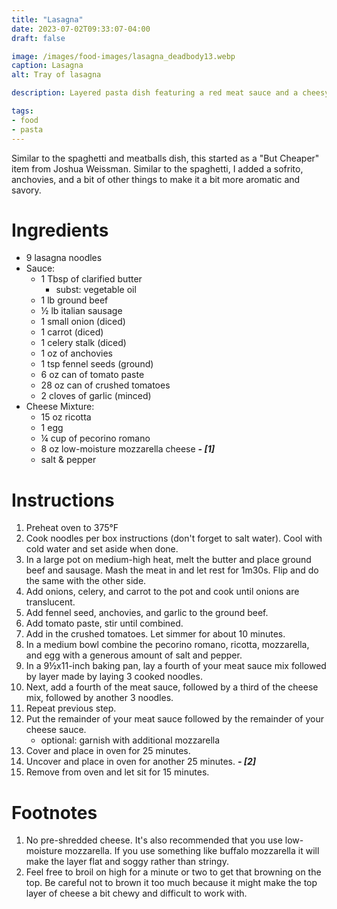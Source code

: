 ```yaml
---
title: "Lasagna"
date: 2023-07-02T09:33:07-04:00
draft: false

image: /images/food-images/lasagna_deadbody13.webp
caption: Lasagna
alt: Tray of lasagna

description: Layered pasta dish featuring a red meat sauce and a cheesy mozzarella-ricotta mix.

tags:
- food
- pasta
---
```


Similar to the spaghetti and meatballs dish, this started as a "But Cheaper" item from Joshua Weissman. Similar to the spaghetti, I added a sofrito, anchovies, and a bit of other things to make it a bit more aromatic and savory.

# Ingredients
- 9 lasagna noodles
- Sauce:
    - 1 Tbsp of clarified butter
        - subst: vegetable oil
    - 1 lb ground beef
    - &frac12; lb italian sausage
    - 1 small onion (diced)
    - 1 carrot (diced)
    - 1 celery stalk (diced)
    - 1 oz of anchovies
    - 1 tsp fennel seeds (ground)
    - 6 oz can of tomato paste
    - 28 oz can of crushed tomatoes
    - 2 cloves of garlic (minced)
- Cheese Mixture:
    - 15 oz ricotta
    - 1 egg
    - &frac14; cup of pecorino romano
    - 8 oz low-moisture mozzarella cheese ***- [1]***
    - salt & pepper

# Instructions
1. Preheat oven to 375&deg;F
1. Cook noodles per box instructions (don't forget to salt water). Cool with cold water and set aside when done.
1. In a large pot on medium-high heat, melt the butter and place ground beef and sausage. Mash the meat in and let rest for 1m30s. Flip and do the same with the other side.
1. Add onions, celery, and carrot to the pot and cook until onions are translucent.
1. Add fennel seed, anchovies, and garlic to the ground beef. 
1. Add tomato paste, stir until combined.
1. Add in the crushed tomatoes. Let simmer for about 10 minutes.
1. In a medium bowl combine the pecorino romano, ricotta, mozzarella, and egg with a generous amount of salt and pepper.
1. In a 9&frac12;x11-inch baking pan, lay a fourth of your meat sauce mix followed by layer made by laying 3 cooked noodles.
1. Next, add a fourth of the meat sauce, followed by a third of the cheese mix, followed by another 3 noodles.
1. Repeat previous step.
1. Put the remainder of your meat sauce followed by the remainder of your cheese sauce.
    - optional: garnish with additional mozzarella
1. Cover and place in oven for 25 minutes.
1. Uncover and place in oven for another 25 minutes. ***- [2]***
1. Remove from oven and let sit for 15 minutes.

# Footnotes
1. No pre-shredded cheese. It's also recommended that you use low-moisture mozzarella. If you use something like buffalo mozzarella it will make the layer flat and soggy rather than stringy.
1. Feel free to broil on high for a minute or two to get that browning on the top. Be careful not to brown it too much because it might make the top layer of cheese a bit chewy and difficult to work with.
